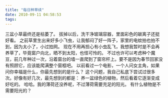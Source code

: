 ```yaml
---
title: "每日种草续"
date: 2010-09-11 04:58:53
tags:
---
```


三盆小草最终还是枯萎了。 拔掉以后，洗干净玻璃容器，里面彩色的碳离子还挺好看。 之前草里生出来好多小飞虫，让我郁闷了好一阵子，家里的电蚊拍也拍不到，因为太小了，小过拍网。 现在不用再担心有小虫乱飞，我想我暂时是不会再养草了，毕竟窗户向北，晒不到太阳，也怪可怜的。 不过也许可以考虑种个魔豆，前几年种过一次，沿着窗台的墙一直爬到了窗帘杆上。要不是因为春节回家没有照顾它，应该能爬满整个窗框吧。 以前看过一个电影，一个人问女主角，如果问你幸福是什么，你最先想到的是什么？ 这个问题，我自己私底下尝试过很多次。好像有好几次，最先想到的都是： 养一盆绿色的植物，然后看着它逐渐变成好吃的。 哈哈。我的薄荷还没养呢，不过薄荷需要充足的阳光。 有什么植物是不需要阳光的？